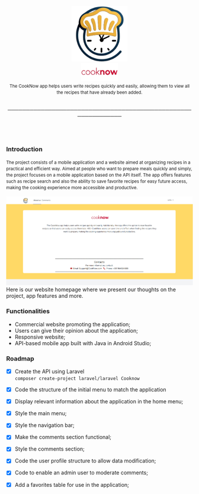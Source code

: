 <div align="center">
  <img src="https://raw.githubusercontent.com/sosoosz/PAS/refs/heads/main/imagens/logo_png.png" alt="Logo" width="150" />

</div>

<div align="center">
  <img src="https://raw.githubusercontent.com/sosoosz/PAS/refs/heads/main/imagens/cooknow.png" alt="Cooknow" width="100"/>
</div>


<div align="center">

<small>
The CookNow app helps users write recipes quickly and easily, allowing them to view all the recipes that have already been added.
</small>
</div>
<br>
  <p align="center">──────────────────────────────────────────────────────────────</p>
                    
<br>
<br>
<div>
  
### Introduction

<div>
<small>
The project consists of a mobile application and a website aimed at organizing recipes in a practical and efficient way. Aimed at people who want to prepare meals quickly and simply, the project focuses on a mobile application based on the API itself. The app offers features such as recipe search and also the ability to save favorite recipes for easy future access, making the cooking experience more accessible and productive.
</small>
  
</div>

<br>

<div>
<img src="https://raw.githubusercontent.com/sosoosz/PAS/refs/heads/main/imagens/site.png" alt="Site"/>

</div>
Here is our website homepage where we present our thoughts on the project, app features and more.

### Functionalities

- Commercial website promoting the application;
- Users can give their opinion about the application;
- Responsive website;
- API-based mobile app built with Java in Android Studio;

### Roadmap

- [x] Create the API using Laravel  
  `composer create-project laravel/laravel Cooknow`

- [x] Code the structure of the initial menu to match the application

- [x] Display relevant information about the application in the home menu;

- [x] Style the main menu;

- [x] Style the navigation bar;

- [x] Make the comments section functional;

- [x] Style the comments section;

- [x] Code the user profile structure to allow data modification;

- [x] Code to enable an admin user to moderate comments;

- [x] Add a favorites table for use in the application;
